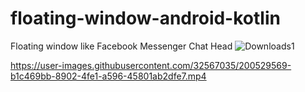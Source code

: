 # floating-window-android-kotlin
Floating window like Facebook Messenger Chat Head
![Downloads1](https://user-images.githubusercontent.com/32567035/200529406-9623a2db-cfa5-4cf2-8c84-54630f390f11.jpg)


https://user-images.githubusercontent.com/32567035/200529569-b1c469bb-8902-4fe1-a596-45801ab2dfe7.mp4

